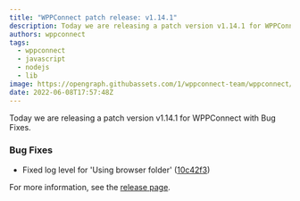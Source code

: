 ```yaml
---
title: "WPPConnect patch release: v1.14.1"
description: Today we are releasing a patch version v1.14.1 for WPPConnect with Bug Fixes.
authors: wppconnect
tags:
  - wppconnect
  - javascript
  - nodejs
  - lib
image: https://opengraph.githubassets.com/1/wppconnect-team/wppconnect/releases/tag/v1.14.1
date: 2022-06-08T17:57:48Z
---
```


Today we are releasing a patch version v1.14.1 for WPPConnect with Bug Fixes.

<!--truncate-->

### Bug Fixes

* Fixed log level for 'Using browser folder' ([10c42f3](https://github.com/wppconnect-team/wppconnect/commit/10c42f36589b00d5d1a87d3bb6c345eb1d018413))

For more information, see the [release page](https://github.com/wppconnect-team/wppconnect/releases/tag/v1.14.1).